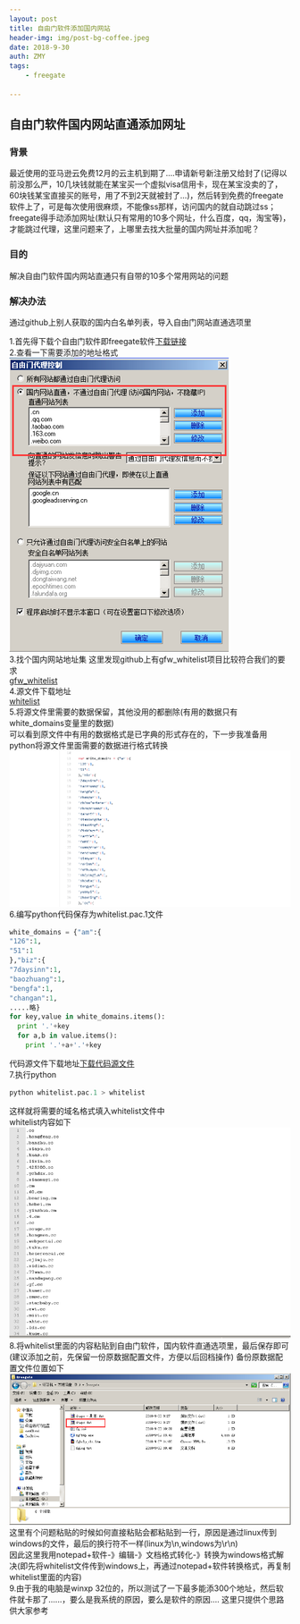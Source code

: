 ```yaml
---
layout: post
title: 自由门软件添加国内网站
header-img: img/post-bg-coffee.jpeg
date: 2018-9-30
auth: ZMY
tags:
    - freegate

---
```

## 自由门软件国内网站直通添加网址  
### 背景  
最近使用的亚马逊云免费12月的云主机到期了....申请新号新注册又给封了(记得以前没那么严，10几块钱就能在某宝买一个虚拟visa信用卡，现在某宝没卖的了，60块钱某宝直接买的账号，用了不到2天就被封了...)，然后转到免费的freegate软件上了，可是每次使用很麻烦，不能像ss那样，访问国内的就自动跳过ss；freegate得手动添加网址(默认只有常用的10多个网址，什么百度，qq，淘宝等)，才能跳过代理，这里问题来了，上哪里去找大批量的国内网址并添加呢？
### 目的
解决自由门软件国内网站直通只有自带的10多个常用网站的问题  
### 解决办法  
通过github上别人获取的国内白名单列表，导入自由门网站直通选项里  


1.首先得下载个自由门软件即freegate软件[下载链接](http://dongtaiwang.com/loc/download.en.php)  
2.查看一下需要添加的地址格式  
![](img/freegate/free_gate_address_format.png)  
3.找个国内网站地址集 
这里发现github上有gfw_whitelist项目比较符合我们的要求  
[gfw_whitelist](https://github.com/breakwa11/gfw_whitelist)  
4.源文件下载地址  
[whitelist](https://github.com/breakwa11/gfw_whitelist/raw/master/whitelist.pac)  
5.将源文件里需要的数据保留，其他没用的都删除(有用的数据只有white_domains变量里的数据)  
可以看到原文件中有用的数据格式是已字典的形式存在的，下一步我准备用python将源文件里面需要的数据进行格式转换 
![](https://raw.githubusercontent.com/276622709/276622709.github.io/master/img/freegate/original_file_date.png)
6.编写python代码保存为whitelist.pac.1文件
```python
white_domains = {"am":{
"126":1,
"51":1
},"biz":{
"7daysinn":1,
"baozhuang":1,
"bengfa":1,
"changan":1,
.....略}
for key,value in white_domains.items():
  print '.'+key
  for a,b in value.items():
    print '.'+a+'.'+key
```
代码源文件下载地址[下载代码源文件](https://github.com/276622709/276622709.github.io/blob/master/code/freegate/whitelist.pac.1)  
7.执行python  
```python
python whitelist.pac.1 > whitelist
```
这样就将需要的域名格式填入whitelist文件中  
whitelist内容如下  
![](https://github.com/276622709/276622709.github.io/blob/master/img/freegate/white_list_content.png)
8.将whitelist里面的内容粘贴到自由门软件，国内软件直通选项里，最后保存即可(建议添加之前，先保留一份原数据配置文件，方便以后回档操作)
备份原数据配置文件位置如下
![](https://github.com/276622709/276622709.github.io/blob/master/img/freegate/freegate_data_file.png)
这里有个问题粘贴的时候如何直接粘贴会都粘贴到一行，原因是通过linux传到windows的文件，最后的换行符不一样(linux为\n,windows为\r\n)  
因此这里我用notepad+软件-》编辑-》文档格式转化-》转换为windows格式解决(即先将whitelist文件传到windows上，再通过notepad+软件转换格式，再复制whitelist里面的内容)    
9.由于我的电脑是winxp 32位的，所以测试了一下最多能添300个地址，然后软件就卡那了......，要么是我系统的原因，要么是软件的原因....
这里只提供个思路供大家参考  




